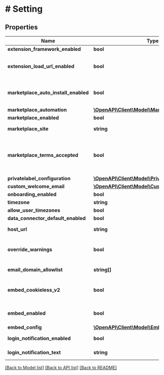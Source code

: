 # # Setting

## Properties

Name | Type | Description | Notes
------------ | ------------- | ------------- | -------------
**extension_framework_enabled** | **bool** | Toggle extension framework on or off | [optional]
**extension_load_url_enabled** | **bool** | (DEPRECATED) Toggle extension load url on or off. Do not use. This is temporary setting that will eventually become a noop and subsequently deleted. | [optional]
**marketplace_auto_install_enabled** | **bool** | (DEPRECATED) Toggle marketplace auto install on or off. Deprecated - do not use. Auto install can now be enabled via marketplace automation settings | [optional]
**marketplace_automation** | [**\OpenAPI\Client\Model\MarketplaceAutomation**](MarketplaceAutomation.md) |  | [optional]
**marketplace_enabled** | **bool** | Toggle marketplace on or off | [optional]
**marketplace_site** | **string** | Location of Looker marketplace CDN | [optional] [readonly]
**marketplace_terms_accepted** | **bool** | Accept marketplace terms by setting this value to true, or get the current status. Marketplace terms CANNOT be declined once accepted. Accepting marketplace terms automatically enables the marketplace. The marketplace can still be disabled after it has been enabled. | [optional]
**privatelabel_configuration** | [**\OpenAPI\Client\Model\PrivatelabelConfiguration**](PrivatelabelConfiguration.md) |  | [optional]
**custom_welcome_email** | [**\OpenAPI\Client\Model\CustomWelcomeEmail**](CustomWelcomeEmail.md) |  | [optional]
**onboarding_enabled** | **bool** | Toggle onboarding on or off | [optional]
**timezone** | **string** | Change instance-wide default timezone | [optional]
**allow_user_timezones** | **bool** | Toggle user-specific timezones on or off | [optional]
**data_connector_default_enabled** | **bool** | Toggle default future connectors on or off | [optional]
**host_url** | **string** | Change the base portion of your Looker instance URL setting | [optional]
**override_warnings** | **bool** | (Write-Only) If warnings are preventing a host URL change, this parameter allows for overriding warnings to force update the setting. Does not directly change any Looker settings. | [optional]
**email_domain_allowlist** | **string[]** | An array of Email Domain Allowlist of type string for Scheduled Content | [optional]
**embed_cookieless_v2** | **bool** | (DEPRECATED) Use embed_config.embed_cookieless_v2 instead. If embed_config.embed_cookieless_v2 is specified, it overrides this value. | [optional]
**embed_enabled** | **bool** | True if embedding is enabled https://cloud.google.com/looker/docs/r/looker-core-feature-embed, false otherwise | [optional] [readonly]
**embed_config** | [**\OpenAPI\Client\Model\EmbedConfig**](EmbedConfig.md) |  | [optional]
**login_notification_enabled** | **bool** | Login notification enabled | [optional] [readonly]
**login_notification_text** | **string** | Login notification text | [optional] [readonly]

[[Back to Model list]](../../README.md#models) [[Back to API list]](../../README.md#endpoints) [[Back to README]](../../README.md)
